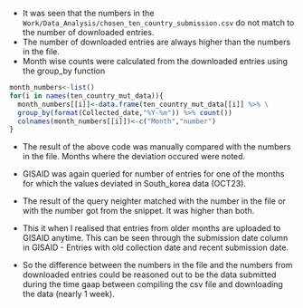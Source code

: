 
- It was seen that the numbers in the ```Work/Data_Analysis/chosen_ten_country_submission.csv``` do not match to the number of downloaded entries. 
- The number of downloaded entries are always higher than the numbers in the file.
- Month wise counts were calculated from the downloaded entries using the group_by function
  
```r
month_numbers<-list()
for(i in names(ten_country_mut_data)){
  month_numbers[[i]]<-data.frame(ten_country_mut_data[[i]] %>% \
  group_by(format(Collected_date,"%Y-%m")) %>% count())
  colnames(month_numbers[[i]])<-c("Month","number")
}
```

- The result of the above code was manually compared with the numbers in the file. Months where the deviation occured were noted.

- GISAID was again queried for number of entries for one of the months for which the values deviated in South_korea data (OCT23).
- The result of the query neighter matched with the number in the file or with the number got from the snippet. It was higher than both.
- This it when I realised that entries from older months are uploaded to GISAID anytime. This can be seen through the submission date column in GISAID - Entries with old collection date and recent submission date.
- So the difference between the numbers in the file and the numbers from downloaded entries could be reasoned out to be the data submitted during the time gaap between compiling the csv file and downloading the data (nearly 1 week).